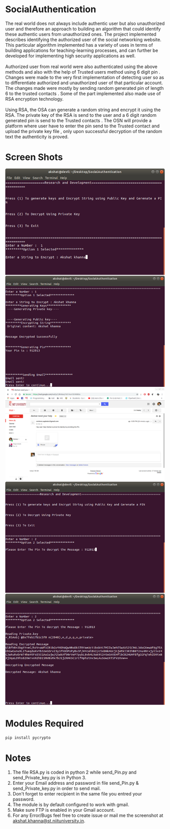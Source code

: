# SocialAuthentication
The real world does not always include authentic user but also unauthorized user and therefore an approach to building an algorithm that could identify these authentic users from unauthorized ones. The project implemented describes identifying the authorized user of the social networking website. This particular algorithm implemented has a variety of uses in terms of building applications for teaching-learning processes, and can further be developed for implementing high security applications as well. <br><br> Authorized user from real world were also authenticated using the above methods and also with the help of Trusted users method using 6 digit pin . Changes were made to the very first implementation of detecting user so as to differentiate authorized and unauthorized user of that particular account. The changes made were mostly by sending random generated pin of length 6 to the trusted contacts . Some of the part implemented also made use of RSA encryption technology.<br><br> Using RSA, the OSA can generate a random string and encrypt it using the RSA. The private key of the RSA is send to the user and a 6 digit random generated pin is send to the Trusted contacts . The OSN will provide a platform where user have to enter the pin send to the Trusted contact and upload the private key file , only upon successful decryption of the random text the authenticity is proved.
# Screen Shots
![alt text](https://github.com/Akshat122/SocialAuthentication/blob/master/Screen%20shots/1.png)
<br>
![alt text](https://github.com/Akshat122/SocialAuthentication/blob/master/Screen%20shots/2.png)
<br>
![alt text](https://github.com/Akshat122/SocialAuthentication/blob/master/Screen%20shots/3.png)
<br>
![alt text](https://github.com/Akshat122/SocialAuthentication/blob/master/Screen%20shots/4.png)
<br>
![alt text](https://github.com/Akshat122/SocialAuthentication/blob/master/Screen%20shots/5.png)
<br>
# Modules Required
```python
pip install pycrypto
```
# Notes
1. The file RSA.py is coded in python 2 while send_Pin.py and send_Private_key.py is in Python 3.
2. Enter your Email address and password in file send_Pin.py & send_Private_key.py in order to send mail.
3. Don't forget to enter recipient in the same file you entred your password.
4. The module is by default configured to work with gmail.
5. Make sure FTP is enabled in your Gmail account.
6. For any Error/Bugs feel free to create issue or mail me the screenshot at akshat.khanna@st.niituniversity.in.
